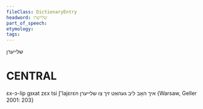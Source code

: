 ```yaml
---
fileClass: DictionaryEntry
headword: שלייערן
part_of_speech: 
etymology: 
tags: 
---
```

שלייערן

CENTRAL
========

ɛx-ɔ-lip gᵻxat zɛx tsi ʃ'lajɛrɛn איך האָב ליב געהאַט זיך צו שלייערן {Warsaw, Geller 2001: 203}